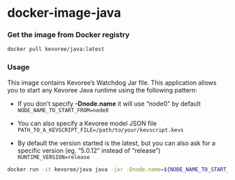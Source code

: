 docker-image-java
=================

### Get the image from Docker registry

```sh
docker pull kevoree/java:latest
```

### Usage

This image contains Kevoree’s Watchdog Jar file. This application allows you to start any Kevoree Java runtime using the following pattern:  

  - If you don’t specify **-Dnode.name** it will use “node0” by default  
    `NODE_NAME_TO_START_FROM=node0`  

  - You can also specify a Kevoree model JSON file  
    `PATH_TO_A_KEVSCRIPT_FILE=/path/to/your/kevscript.kevs`  

  - By default the version started is the latest, but you can also ask for a specific version (eg. “5.0.12” instead of “release”)  
    `RUNTIME_VERSION=release`  

```sh
docker run -it kevoree/java java -jar -Dnode.name=${NODE_NAME_TO_START_FROM} -Dnode.bootstrap=${PATH_TO_A_KEVSCRIPT_FILE} /root/kevoree.jar ${RUNTIME_VERSION}
```
